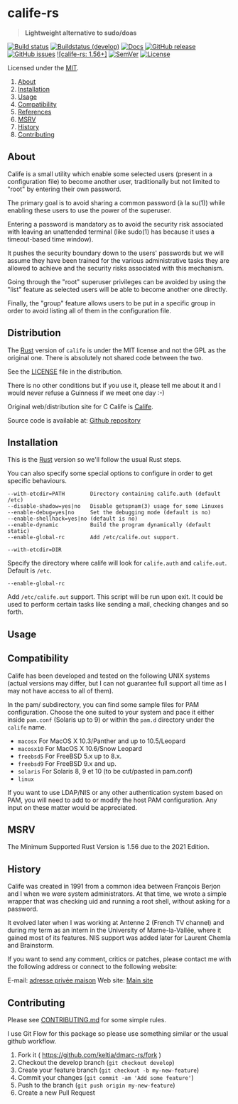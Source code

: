 <!-- omit in TOC -->

# calife-rs

> **Lightweight alternative to sudo/doas**

[![Build status](https://github.com/keltia/calife-rs/actions/workflows/rust.yml/badge.svg)](https://github.com/keltia/calife-rs/actions/workflows/rust.yml)
[![Buildstatus (develop)](https://github.com/keltia/calife-rs/actions/workflows/develop.yml/badge.svg)](https://github.com/keltia/calife-rs/actions/workflows/develop.yml)
[![Docs](https://img.shields.io/docsrs/dmarc-rs)](https://docs.rs/drone-utils)
[![GitHub release](https://img.shields.io/github/release/keltia/dmarc-rs.svg)](https://github.com/keltia/calife-rs/releases/)
[![GitHub issues](https://img.shields.io/github/issues/keltia/calife-rs.svg)](https://github.com/keltia/calife-rs/issues)
[![calife-rs: 1.56+]][Rust 1.56]
[![SemVer](https://img.shields.io/badge/semver-2.0.0-blue)](https://semver.org/spec/v2.0.0.html)
[![License](https://img.shields.io/crates/l/mit)](https://opensource.org/licenses/MIT)

Licensed under the [MIT](LICENSE).

1. [About](#about)
2. [Installation](#installation)
3. [Usage](#usage)
4. [Compatibility](#compatibility)
5. [References](#references)
6. [MSRV](#msrv)
7. [History](#history)
8. [Contributing](#contributing)

## About

Calife is a small utility which enable some selected users (present in a configuration file) to become another user,
traditionally but not limited to "root" by entering their own password.

The primary goal is to avoid sharing a common password (à la su(1)) while enabling these users to use the power of the
superuser.

Entering a password is mandatory as to avoid the security risk associated with leaving an unattended terminal (like
sudo(1) has because it uses a timeout-based time window).

It pushes the security boundary down to the users' passwords but we will assume they have been trained for the various
administrative tasks they are allowed to achieve and the security risks associated with this mechanism.

Going through the "root" superuser privileges can be avoided by using the "list" feature as selected users will be able
to become another one directly.

Finally, the "group" feature allows users to be put in a specific group in order to avoid listing all of them in the
configuration file.

## Distribution

The [Rust] version of `calife` is under the MIT license and not the GPL as the original one. There is absolutely not
shared code between the two.

See the [LICENSE](LICENSE) file in the distribution.

There is no other conditions but if you use it, please tell me about it and I would never refuse a Guinness if we meet
one day :-)

Original web/distribution site for C Calife is [Calife].

Source code is available at: [Github repository]

## Installation

This is the [Rust] version so we'll follow the usual Rust steps.

You can also specify some special options to configure in order to get specific behaviours.

    --with-etcdir=PATH        Directory containing calife.auth (default /etc)
    --disable-shadow=yes|no   Disable getspnam(3) usage for some Linuxes
    --enable-debug=yes|no     Set the debugging mode (default is no)
    --enable-shellhack=yes|no (default is no)
    --enable-dynamic          Build the program dynamically (default static)
    --enable-global-rc        Add /etc/calife.out support.

`--with-etcdir=DIR`

Specify the directory where calife will look for `calife.auth` and `calife.out`. Default is `/etc`.

`--enable-global-rc`

Add `/etc/calife.out` support. This script will be run upon exit. It could be used to perform certain tasks like sending
a mail, checking changes and so forth.

## Usage

## Compatibility

Calife has been developed and tested on the following UNIX systems (actual versions may differ, but I can not guarantee
full support all time as I may not have access to all of them).

In the pam/ subdirectory, you can find some sample files for PAM configuration. Choose the one suited to your system and
pace it either inside `pam.conf` (Solaris up to 9) or within the `pam.d` directory under the `calife` name.

- `macosx`    For MacOS X 10.3/Panther and up to 10.5/Leopard
- `macosx10`  For MacOS X 10.6/Snow Leopard
- `freebsd5`  For FreeBSD 5.x up to 8.x.
- `freebsd9`  For FreeBSD 9.x and up.
- `solaris`   For Solaris 8, 9 et 10 (to be cut/pasted in pam.conf)
- `linux`

If you want to use LDAP/NIS or any other authentication system based on PAM, you will need to add to or modify the host
PAM configuration. Any input on these matter would be appreciated.

## MSRV

The Minimum Supported Rust Version is 1.56 due to the 2021 Edition.

## History

Calife was created in 1991 from a common idea between François Berjon and I when we were system administrators. At that
time, we wrote a simple wrapper that was checking uid and running a root shell, without asking for a password.

It evolved later when I was working at Antenne 2 (French TV channel) and during my term as an intern in the University
of Marne-la-Vallée, where it gained most of its features. NIS support was added later for Laurent Chemla and Brainstorm.

If you want to send any comment, critics or patches, please contact me with the following address or connect to the
following website:

E-mail: [adresse privée maison]
Web site: [Main site]

## Contributing

Please see [CONTRIBUTING.md](CONTRIBUTING.md) for some simple rules.

I use Git Flow for this package so please use something similar or the usual github workflow.

1. Fork it ( https://github.com/keltia/dmarc-rs/fork )
2. Checkout the develop branch (`git checkout develop`)
3. Create your feature branch (`git checkout -b my-new-feature`)
4. Commit your changes (`git commit -am 'Add some feature'`)
5. Push to the branch (`git push origin my-new-feature`)
6. Create a new Pull Request

[adresse privée maison]: mailto:roberto@keltia.net

[Calife]: https://www.keltia.net/programs/calife/
[Github repository]: https://github.com/keltia/calife-rs/
[Rust]: https://rust-lang.org/
[Rust 1.56]: https://blog.rust-lang.org/2021/10/21/Rust-1.56.0.html
[Main site]: https://www.keltia.net/programs/calife/
